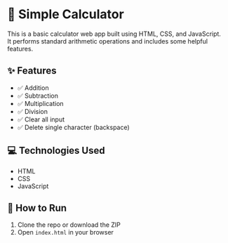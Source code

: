 # 🧮 Simple Calculator

This is a basic calculator web app built using HTML, CSS, and JavaScript.  
It performs standard arithmetic operations and includes some helpful features.

## ✨ Features

- ✅ Addition
- ✅ Subtraction
- ✅ Multiplication
- ✅ Division
- ✅ Clear all input
- ✅ Delete single character (backspace)

## 💻 Technologies Used

- HTML
- CSS
- JavaScript

## 🚀 How to Run
1. Clone the repo or download the ZIP
2. Open `index.html` in your browser
